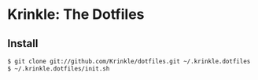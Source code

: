 # Krinkle: The Dotfiles

## Install

```bash
$ git clone git://github.com/Krinkle/dotfiles.git ~/.krinkle.dotfiles
$ ~/.krinkle.dotfiles/init.sh
```
